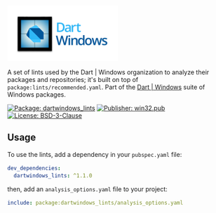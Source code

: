 <img src="https://raw.githubusercontent.com/dart-windows/.github/main/assets/dart-windows-card.png" width="50%" height="50%">

A set of lints used by the Dart | Windows organization to analyze their packages
and repositories; it's built on top of `package:lints/recommended.yaml`.
Part of the [Dart | Windows][dart_windows_link] suite of Windows packages.

[![Package: dartwindows_lints][package_badge]][package_link]
[![Publisher: win32.pub][publisher_badge]][publisher_link]
[![License: BSD-3-Clause][license_badge]][license_link]

## Usage

To use the lints, add a dependency in your `pubspec.yaml` file:

```yaml
dev_dependencies:
  dartwindows_lints: ^1.1.0
```

then, add an `analysis_options.yaml` file to your project:

```yaml
include: package:dartwindows_lints/analysis_options.yaml
```

[dart_windows_link]: https://github.com/dart-windows
[license_badge]: https://img.shields.io/github/license/dart-windows/dartwindows_lints?color=blue
[license_link]: https://opensource.org/licenses/BSD-3-Clause
[package_badge]: https://img.shields.io/pub/v/dartwindows_lints.svg
[package_link]: https://pub.dev/packages/dartwindows_lints
[publisher_badge]: https://img.shields.io/pub/publisher/dartwindows_lints.svg
[publisher_link]: https://pub.dev/publishers/win32.pub
